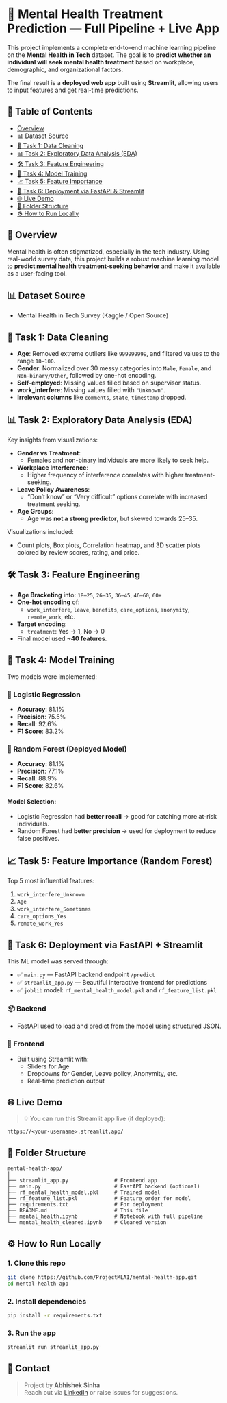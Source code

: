 # 🧠 Mental Health Treatment Prediction — Full Pipeline + Live App

This project implements a complete end-to-end machine learning pipeline on the **Mental Health in Tech** dataset. The goal is to **predict whether an individual will seek mental health treatment** based on workplace, demographic, and organizational factors.

The final result is a **deployed web app** built using **Streamlit**, allowing users to input features and get real-time predictions.

## 📌 Table of Contents

- [Overview](#overview)
- [📊 Dataset Source](#dataset-source)
- [🔧 Task 1: Data Cleaning](#task-1-data-cleaning)
- [📊 Task 2: Exploratory Data Analysis (EDA)](#task-2-exploratory-data-analysis-eda)
- [🛠️ Task 3: Feature Engineering](#task-3-feature-engineering)
- [🤖 Task 4: Model Training](#task-4-model-training)
- [📈 Task 5: Feature Importance](#task-5-feature-importance)
- [🚀 Task 6: Deployment via FastAPI & Streamlit](#task-6-deployment-via-fastapi--streamlit)
- [🌐 Live Demo](#live-demo)
- [📁 Folder Structure](#folder-structure)
- [⚙️ How to Run Locally](#how-to-run-locally)

## 🧾 Overview

Mental health is often stigmatized, especially in the tech industry. Using real-world survey data, this project builds a robust machine learning model to **predict mental health treatment-seeking behavior** and make it available as a user-facing tool.

## 📊 Dataset Source

- Mental Health in Tech Survey (Kaggle / Open Source)

## 🔧 Task 1: Data Cleaning

- **Age**: Removed extreme outliers like `999999999`, and filtered values to the range `18–100`.
- **Gender**: Normalized over 30 messy categories into `Male`, `Female`, and `Non-binary/Other`, followed by one-hot encoding.
- **Self-employed**: Missing values filled based on supervisor status.
- **work_interfere**: Missing values filled with `"Unknown"`.
- **Irrelevant columns** like `comments`, `state`, `timestamp` dropped.

## 📊 Task 2: Exploratory Data Analysis (EDA)

Key insights from visualizations:

- **Gender vs Treatment**:
  - Females and non-binary individuals are more likely to seek help.
- **Workplace Interference**:
  - Higher frequency of interference correlates with higher treatment-seeking.
- **Leave Policy Awareness**:
  - “Don’t know” or “Very difficult” options correlate with increased treatment seeking.
- **Age Groups**:
  - Age was **not a strong predictor**, but skewed towards 25–35.

Visualizations included:
- Count plots, Box plots, Correlation heatmap, and 3D scatter plots colored by review scores, rating, and price.

## 🛠️ Task 3: Feature Engineering

- **Age Bracketing** into: `18–25`, `26–35`, `36–45`, `46–60`, `60+`
- **One-hot encoding** of:
  - `work_interfere`, `leave`, `benefits`, `care_options`, `anonymity`, `remote_work`, etc.
- **Target encoding**:
  - `treatment`: Yes → 1, No → 0
- Final model used **~40 features**.

## 🤖 Task 4: Model Training

Two models were implemented:

### 🔹 Logistic Regression
- **Accuracy**: 81.1%
- **Precision**: 75.5%
- **Recall**: 92.6%
- **F1 Score**: 83.2%

### 🔹 Random Forest (Deployed Model)
- **Accuracy**: 81.1%
- **Precision**: 77.1%
- **Recall**: 88.9%
- **F1 Score**: 82.6%

#### Model Selection:
- Logistic Regression had **better recall** → good for catching more at-risk individuals.
- Random Forest had **better precision** → used for deployment to reduce false positives.

## 📈 Task 5: Feature Importance (Random Forest)

Top 5 most influential features:
1. `work_interfere_Unknown`
2. `Age`
3. `work_interfere_Sometimes`
4. `care_options_Yes`
5. `remote_work_Yes`

## 🚀 Task 6: Deployment via FastAPI + Streamlit

This ML model was served through:
- ✅ `main.py` — FastAPI backend endpoint `/predict`
- ✅ `streamlit_app.py` — Beautiful interactive frontend for predictions
- ✅ `joblib` model: `rf_mental_health_model.pkl` and `rf_feature_list.pkl`

### 📦 Backend
- FastAPI used to load and predict from the model using structured JSON.

### 🎨 Frontend
- Built using Streamlit with:
  - Sliders for Age
  - Dropdowns for Gender, Leave policy, Anonymity, etc.
  - Real-time prediction output

## 🌐 Live Demo

> 💡 You can run this Streamlit app live (if deployed):
```
https://<your-username>.streamlit.app/
```

## 📁 Folder Structure

```
mental-health-app/
│
├── streamlit_app.py               # Frontend app
├── main.py                        # FastAPI backend (optional)
├── rf_mental_health_model.pkl     # Trained model
├── rf_feature_list.pkl            # Feature order for model
├── requirements.txt               # For deployment
├── README.md                      # This file
├── mental_health.ipynb            # Notebook with full pipeline
└── mental_health_cleaned.ipynb    # Cleaned version
```

## ⚙️ How to Run Locally

### 1. Clone this repo
```bash
git clone https://github.com/ProjectMLAI/mental-health-app.git
cd mental-health-app
```

### 2. Install dependencies
```bash
pip install -r requirements.txt
```

### 3. Run the app
```bash
streamlit run streamlit_app.py
```

## 💬 Contact

> Project by **Abhishek Sinha**  
> Reach out via [LinkedIn](linkedin.com/in/abhishek-sinha-aa201829b) or raise issues for suggestions.

